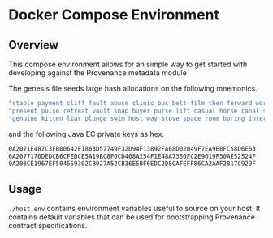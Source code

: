 # Docker Compose Environment

## Overview

This compose environment allows for an simple way to get started with developing against the
Provenance metadata module

The genesis file seeds large hash allocations on the following mnemonics.

```bash
"stable payment cliff fault abuse clinic bus belt film then forward world goose bring picnic rich special brush basic lamp window coral worry change"
"present pulse retreat vault snap buyer purse lift casual horse canal silent quick arrest wedding win slide cool bicycle pride display unhappy assume inside"
"genuine kitten liar plunge swim host way stove space room boring interest rose artist into marine mushroom minimum tip unfair nose plunge nest glory"
```

and the following Java EC private keys as hex.

```bash
0A2071E487C3FB00642F1863D57749F32D94F13892FA68D02049F7EA9E8FC58D6E63
0A2077170DEDCB6CFEDCE5A19BC8F0CD408A254F1E48A7350FC2E9019F50AE52524F
0A203CE1967EF504559302CB027A52CB36E5BF6EDC2D8CAFEFF86CA2AAF2817C929F
```

## Usage

`./host.env` contains environment variables useful to source on your host. It contains default
variables that can be used for bootstrapping Provenance contract specifications.
